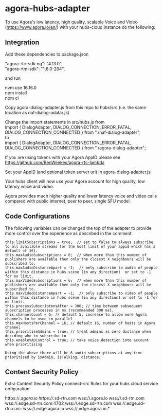 # agora-hubs-adapter   

To use Agora's low latency, high quality, scalable Voice and Video (https://www.agora.io/en/) with your hubs-cloud instance do the following:   


##  Integration           


Add these dependencies to package.json     

 "agora-rtc-sdk-ng": "4.13.0",     
 "agora-rtm-sdk": "1.6.0-204",
 
 
 and run   
 
 nvm use 16.16.0    
 npm install     
 npm ci 

Copy agora-dialog-adapter.js from this repo to hubs/src (i.e. the same location as naf-dialog-adatar.js)    

Change the import statements in src/hubs.js from    
import { DialogAdapter, DIALOG_CONNECTION_ERROR_FATAL, DIALOG_CONNECTION_CONNECTED } from "./naf-dialog-adapter";    
to    
import { DialogAdapter, DIALOG_CONNECTION_ERROR_FATAL, DIALOG_CONNECTION_CONNECTED } from "./agora-dialog-adapter";            

If you are using tokens with your Agora AppID please see     
https://github.com/BenWeekes/agora-rtc-lambda     

Set your AppID (and optional token server url) in agora-dialog-adapter.js       

Your hubs client will now use your Agora account for high quality, low latency voice and video.     

Agora provides much higher quality and lower latency voice and video calls compared with public internet, peer to peer, single SFU model.

## Code Configurations      
The following variables can be changed the top of the adapter to provide more control over the experience as described in the comment.     

    this.limitSubscriptions = true;  // set to false to always subscribe to all available streams (or the host limit of your appid which has a default of 16).    
    this.maxAudioSubscriptions = 6;  // when more than this number of publishers are available then only the closest X neighbours will be subscribed to.     
    this.maxAudioDistanceApart = -1;  // only subscribe to audio of people within this distance in hubs scene (in any direction)  or set to -1 for no limit.      
    this.maxVideoSubscriptions = 6;  // when more than this number of publishers are available then only the closest X neighbours will be subscribed to.     
    this.maxVideoDistanceApart = -1;  // only subscribe to video of people within this distance in hubs scene (in any direction) or set to -1 for no limit.      
    this.processSubscriptonsAfter = 300; // time between subsequent subscription processes in ms (recommended 300 ms).    
    this.channelCount = 5; // default 5, increase to allow more Agora channels to be used in parallel
    this.maxHostsPerChannel = 16; // default 16, number of hosts in Agora channel
    this.prioritiseAdmins = true; // treat admins as zero distance when deciding who to subscribe to
    this.enableVADControl = true; // take voice detection into account when prioritising     
    
    Using the above there will be 6 audio subscriptions at any time prioritised by isAdmin, isTalking, distance.    
    



## Content Security Policy
Extra Content Security Policy connect-src Rules for your hubs cloud service onfiguration:  

  https://*.agora.io  https://*.sd-rtn.com wss://.agora.io  wss://.sd-rtn.com wss://.edge.sd-rtn.com:4702  wss://.edge.sd-rtn.com  wss://.edge.sd-rtn.com: wss://.edge.agora.io wss://.edge.agora.io:*
